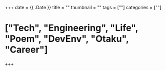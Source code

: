 +++
date = {{ .Date }}
title = ""
thumbnail = ""
tags = [""]
categories = [""]
# ["Tech", "Engineering", "Life", "Poem", "DevEnv", "Otaku", "Career"]
+++

